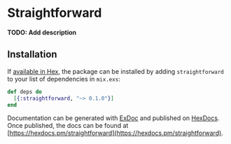 # Straightforward

**TODO: Add description**

## Installation

If [available in Hex](https://hex.pm/docs/publish), the package can be installed
by adding `straightforward` to your list of dependencies in `mix.exs`:

```elixir
def deps do
  [{:straightforward, "~> 0.1.0"}]
end
```

Documentation can be generated with [ExDoc](https://github.com/elixir-lang/ex_doc)
and published on [HexDocs](https://hexdocs.pm). Once published, the docs can
be found at [https://hexdocs.pm/straightforward](https://hexdocs.pm/straightforward).


